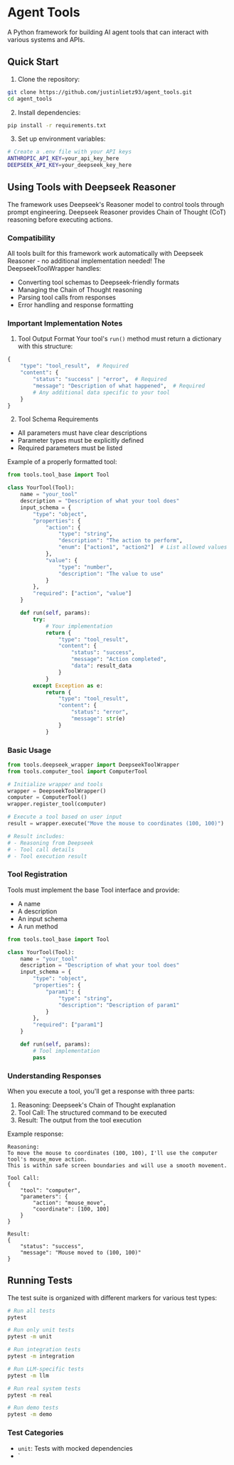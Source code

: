 # Agent Tools

A Python framework for building AI agent tools that can interact with various systems and APIs.

## Quick Start

1. Clone the repository:
```bash
git clone https://github.com/justinlietz93/agent_tools.git
cd agent_tools
```

2. Install dependencies:
```bash
pip install -r requirements.txt
```

3. Set up environment variables:
```bash
# Create a .env file with your API keys
ANTHROPIC_API_KEY=your_api_key_here
DEEPSEEK_API_KEY=your_deepseek_key_here
```

## Using Tools with Deepseek Reasoner

The framework uses Deepseek's Reasoner model to control tools through prompt engineering. Deepseek Reasoner provides Chain of Thought (CoT) reasoning before executing actions.

### Compatibility

All tools built for this framework work automatically with Deepseek Reasoner - no additional implementation needed! The DeepseekToolWrapper handles:
- Converting tool schemas to Deepseek-friendly formats
- Managing the Chain of Thought reasoning
- Parsing tool calls from responses
- Error handling and response formatting

### Important Implementation Notes

1. Tool Output Format
Your tool's `run()` method must return a dictionary with this structure:
```python
{
    "type": "tool_result",  # Required
    "content": {
        "status": "success" | "error",  # Required
        "message": "Description of what happened",  # Required
        # Any additional data specific to your tool
    }
}
```

2. Tool Schema Requirements
- All parameters must have clear descriptions
- Parameter types must be explicitly defined
- Required parameters must be listed

Example of a properly formatted tool:
```python
from tools.tool_base import Tool

class YourTool(Tool):
    name = "your_tool"
    description = "Description of what your tool does"
    input_schema = {
        "type": "object",
        "properties": {
            "action": {
                "type": "string",
                "description": "The action to perform",
                "enum": ["action1", "action2"]  # List allowed values
            },
            "value": {
                "type": "number",
                "description": "The value to use"
            }
        },
        "required": ["action", "value"]
    }

    def run(self, params):
        try:
            # Your implementation
            return {
                "type": "tool_result",
                "content": {
                    "status": "success",
                    "message": "Action completed",
                    "data": result_data
                }
            }
        except Exception as e:
            return {
                "type": "tool_result",
                "content": {
                    "status": "error",
                    "message": str(e)
                }
            }
```

### Basic Usage

```python
from tools.deepseek_wrapper import DeepseekToolWrapper
from tools.computer_tool import ComputerTool

# Initialize wrapper and tools
wrapper = DeepseekToolWrapper()
computer = ComputerTool()
wrapper.register_tool(computer)

# Execute a tool based on user input
result = wrapper.execute("Move the mouse to coordinates (100, 100)")

# Result includes:
# - Reasoning from Deepseek
# - Tool call details
# - Tool execution result
```

### Tool Registration

Tools must implement the base Tool interface and provide:
- A name
- A description
- An input schema
- A run method

```python
from tools.tool_base import Tool

class YourTool(Tool):
    name = "your_tool"
    description = "Description of what your tool does"
    input_schema = {
        "type": "object",
        "properties": {
            "param1": {
                "type": "string",
                "description": "Description of param1"
            }
        },
        "required": ["param1"]
    }

    def run(self, params):
        # Tool implementation
        pass
```

### Understanding Responses

When you execute a tool, you'll get a response with three parts:

1. Reasoning: Deepseek's Chain of Thought explanation
2. Tool Call: The structured command to be executed
3. Result: The output from the tool execution

Example response:
```
Reasoning:
To move the mouse to coordinates (100, 100), I'll use the computer tool's mouse_move action.
This is within safe screen boundaries and will use a smooth movement.

Tool Call:
{
    "tool": "computer",
    "parameters": {
        "action": "mouse_move",
        "coordinate": [100, 100]
    }
}

Result:
{
    "status": "success",
    "message": "Mouse moved to (100, 100)"
}
```

## Running Tests

The test suite is organized with different markers for various test types:

```bash
# Run all tests
pytest

# Run only unit tests
pytest -m unit

# Run integration tests
pytest -m integration

# Run LLM-specific tests
pytest -m llm

# Run real system tests
pytest -m real

# Run demo tests
pytest -m demo
```

### Test Categories

- `unit`: Tests with mocked dependencies
- `